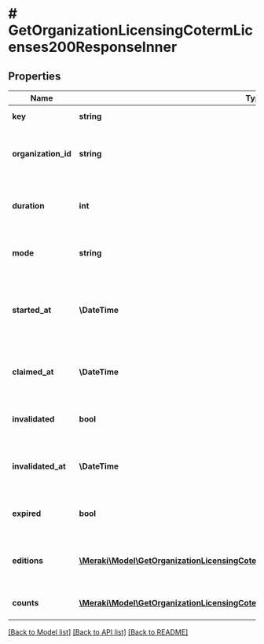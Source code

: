 # # GetOrganizationLicensingCotermLicenses200ResponseInner

## Properties

Name | Type | Description | Notes
------------ | ------------- | ------------- | -------------
**key** | **string** | The key of the license | [optional]
**organization_id** | **string** | The ID of the organization that the license is claimed in | [optional]
**duration** | **int** | The duration (term length) of the license, measured in days | [optional]
**mode** | **string** | The operation mode of the license when it was claimed | [optional]
**started_at** | **\DateTime** | When the license&#39;s term began (approximately the date when the license was created) | [optional]
**claimed_at** | **\DateTime** | When the license was claimed into the organization | [optional]
**invalidated** | **bool** | Flag to indicated that the license is invalidated | [optional]
**invalidated_at** | **\DateTime** | When the license was invalidated. Will be null for active licenses | [optional]
**expired** | **bool** | Flag to indicate if the license is expired | [optional]
**editions** | [**\Meraki\Model\GetOrganizationLicensingCotermLicenses200ResponseInnerEditionsInner[]**](GetOrganizationLicensingCotermLicenses200ResponseInnerEditionsInner.md) | The editions of the license for each relevant product type | [optional]
**counts** | [**\Meraki\Model\GetOrganizationLicensingCotermLicenses200ResponseInnerCountsInner[]**](GetOrganizationLicensingCotermLicenses200ResponseInnerCountsInner.md) | The counts of the license by model type | [optional]

[[Back to Model list]](../../README.md#models) [[Back to API list]](../../README.md#endpoints) [[Back to README]](../../README.md)
